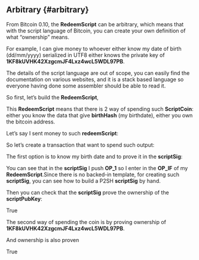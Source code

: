 ## Arbitrary {#arbitrary}

From Bitcoin 0.10, the **RedeemScript** can be arbitrary, which means that with the script language of Bitcoin, you can create your own definition of what “ownership” means.

For example, I can give money to whoever either know my date of birth (dd/mm/yyyy) serialized in UTF8 either knows the private key of **1KF8kUVHK42XzgcmJF4Lxz4wcL5WDL97PB**.

The details of the script language are out of scope, you can easily find the documentation on various websites, and it is a stack based language so everyone having done some assembler should be able to read it.

So first, let’s build the **RedeemScript**,

This **RedeemScript** means that there is 2 way of spending such **ScriptCoin**: either you know the data that give **birthHash** (my birthdate), either you own the bitcoin address.

Let’s say I sent money to such **redeemScript**:

So let’s create a transaction that want to spend such output:

The first option is to know my birth date and to prove it in the **scriptSig**:

You can see that in the **scriptSig** I push **OP_1** so I enter in the **OP_IF** of my **RedeemScript**.Since there is no backed-in template, for creating such **scriptSig**, you can see how to build a P2SH **scriptSig** by hand.

Then you can check that the **scriptSig** prove the ownership of the **scriptPubKey**:

True

The second way of spending the coin is by proving ownership of **1KF8kUVHK42XzgcmJF4Lxz4wcL5WDL97PB**.

And ownership is also proven

True